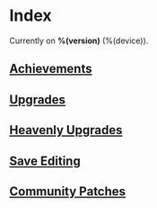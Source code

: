 # Index

Currently on <b>%(version)</b> (%(device)).

## [Achievements](achievements)

## [Upgrades](upgrades)

## [Heavenly Upgrades](heavenly)

## [Save Editing](saveediting)

## [Community Patches](patches)
